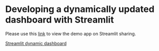 # Developing a dynamically updated dashboard with Streamlit

Please use this [link](https://share.streamlit.io/mkhorasani/streamlit_dynamic_dashboard/main/streamlit_dynamic_radar.py) to view the demo app on Streamlit sharing.

[Streamlit dynamic dashboard](https://miro.medium.com/max/700/1*RIZxeF5gVsA7CwRKEVORGw.gif)
